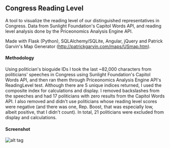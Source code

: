 ## Congress Reading Level

A tool to visualize the reading level of our distinguished representatives in Congress. Data from Sunlight Foundation's Capitol Words API, and reading level analysis done by the Priceonomics Analysis Engine API.

Made with Flask (Python), SQLAlchemy/SQLite, Angular, jQuery and Patrick Garvin's Map Generator (http://patrickgarvin.com/maps/USmap.htm).

#### Methodology
Using politician's bioguide IDs I took the last ~82,000 characters from politicians' speeches in Congress using Sunlight Foundation's Capitol Words API, and then ran them through Priceonomics Analysis Engine API's ReadingLevel test.  Although there are 5 unique indices returned, I used the composite index for calculations and display.  I removed backslashes from the speeches and had 17 politicians with zero results from the Capitol Words API.  I also removed and didn't use politicians whose reading level scores were negative (and there was one, Rep. Boost, that was especially low, albeit positive, that I didn't count).  In total, 21 politicians were excluded from display and calculations.

#### Screenshot
![alt tag](https://raw.githubusercontent.com/pfarnach/congress-reading-level/master/screenshot.png)
